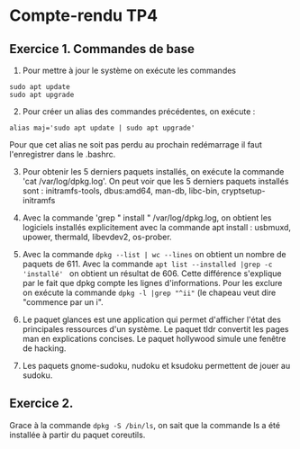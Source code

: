 # Compte-rendu TP4

## Exercice 1. Commandes de base

1. Pour mettre à jour le système on exécute les commandes
```
sudo apt update
sudo apt upgrade
```
2. Pour créer un alias des commandes précédentes, on exécute :
```
alias maj='sudo apt update | sudo apt upgrade'
```
Pour que cet alias ne soit pas perdu au prochain redémarrage il faut l'enregistrer dans le .bashrc.

3. Pour obtenir les 5 derniers paquets installés, on exécute la commande 'cat /var/log/dpkg.log'. On peut voir que les 5 derniers paquets installés sont : 
initramfs-tools, dbus:amd64, man-db, libc-bin, cryptsetup-initramfs

4. Avec la commande 'grep " install " /var/log/dpkg.log, on obtient les logiciels installés explicitement avec la commande apt install : usbmuxd, upower, thermald, libevdev2, os-prober.

5. Avec la commande `dpkg --list | wc --lines` on obtient un nombre de paquets de 611. Avec la commande `apt list --installed |grep -c 'installé' ` on obtient un résultat de 606. Cette différence s'explique par le fait que dpkg compte les lignes d'informations. Pour les exclure on exécute la commande `dpkg -l |grep "^ii"` (le chapeau veut dire "commence par un i".



7. Le paquet glances est une application qui permet d'afficher l'état des principales ressources d'un système.
Le paquet tldr convertit les pages man en explications concises.
Le paquet hollywood simule une fenêtre de hacking.

8. Les paquets gnome-sudoku, nudoku et ksudoku permettent de jouer au sudoku.

## Exercice 2. 
Grace à la commande `dpkg -S /bin/ls`, on sait que la commande ls a été installée à partir du paquet coreutils.
